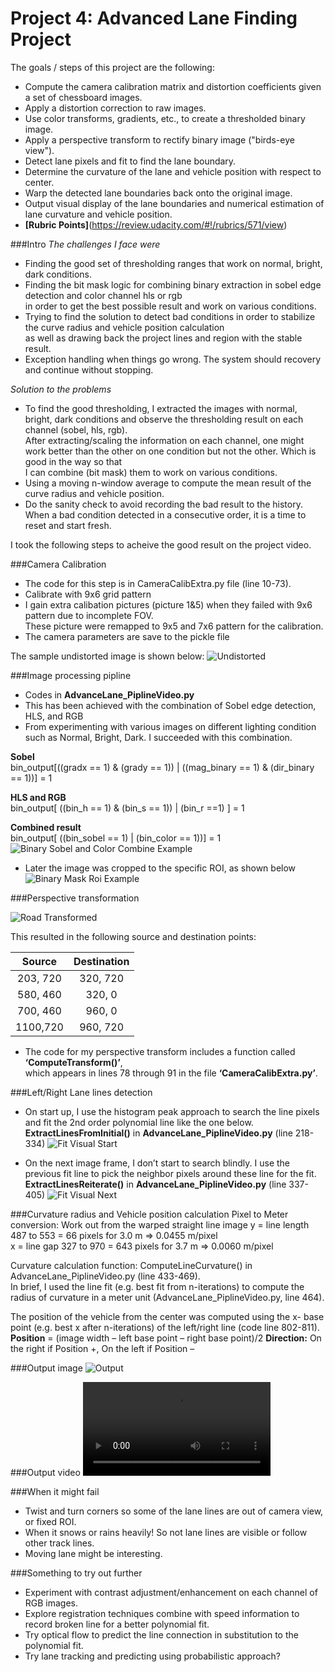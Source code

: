 # **Project 4: Advanced Lane Finding Project** 

The goals / steps of this project are the following:

* Compute the camera calibration matrix and distortion coefficients given a set of chessboard images.
* Apply a distortion correction to raw images.
* Use color transforms, gradients, etc., to create a thresholded binary image.
* Apply a perspective transform to rectify binary image ("birds-eye view").
* Detect lane pixels and fit to find the lane boundary.
* Determine the curvature of the lane and vehicle position with respect to center.
* Warp the detected lane boundaries back onto the original image.
* Output visual display of the lane boundaries and numerical estimation of lane curvature and vehicle position.
* **[Rubric Points]**(https://review.udacity.com/#!/rubrics/571/view)

[//]: # (Image References)

[image1]: ./output_images/camera_calib.png "Undistorted"
[image2]: ./output_images/warp.png "Road Transformed"
[image3]: ./output_images/SobelPlusColorBinary.png "Binary Sobel and Color Combine Example"
[image4]: ./output_images/mask_roi.png "Binary Mask Roi Example"
[image5]: ./output_images/curvefit_startup.png "Fit Visual Start"
[image6]: ./output_images/curvefit_iterate.png "Fit Visual Next"
[image7]: ./output_images/final.png "Output"
[video1]: ./project_video_out.mp4 "Video"


###Intro
_The challenges I face were_
* Finding the good set of thresholding ranges that work on normal, bright, dark conditions.
* Finding the bit mask logic for combining binary extraction in sobel edge detection and color channel hls or rgb   
  in order to get the best possible result and work on various conditions.  
* Trying to find the solution to detect bad conditions in order to stabilize the curve radius and vehicle position calculation  
  as well as drawing back the project lines and region with the stable result.   
* Exception handling when things go wrong. The system should recovery and continue without stopping. 

_Solution to the problems_
* To find the good thresholding, I extracted the images with normal, bright, dark conditions and observe the thresholding result on each channel (sobel, hls, rgb).  
  After extracting/scaling the information on each channel, one might work better than the other on one condition but not the other. Which is good in the way so that  
  I can combine (bit mask) them to work on various conditions.  
* Using a  moving n-window average to compute the mean result of the curve radius and 	vehicle position.   
* Do the sanity check to avoid recording the bad result to the history.  
  When a bad condition detected in a consecutive order, it is a time to reset and start fresh.  


I took the following steps to acheive the good result on the project video.

###Camera Calibration
* The code for this step is in  CameraCalibExtra.py file (line 10-73). 
* Calibrate with 9x6 grid pattern
* I gain extra calibation pictures (picture 1&5) when they failed with 9x6 pattern due to incomplete FOV.  
  These picture were remapped to 9x5 and 7x6 pattern for the calibration.
* The camera parameters are save to the pickle file

The sample undistorted image is shown below:
![Undistorted][image1]


###Image processing pipline 
* Codes in **AdvanceLane_PiplineVideo.py**
* This has been achieved with the combination of Sobel edge detection, HLS, and RGB
* From experimenting with various images on different lighting condition such as Normal, Bright, Dark. I succeeded with this combination.

**Sobel**  
bin_output[((gradx == 1) & (grady == 1)) | ((mag_binary == 1) & (dir_binary == 1))] = 1 

**HLS and RGB**  
bin_output[ ((bin_h == 1) & (bin_s == 1))  | (bin_r ==1) ] = 1

**Combined result**  
bin_output[ ((bin_sobel == 1) | (bin_color == 1))] = 1
![Binary Sobel and Color Combine Example][image3]


* Later the image was cropped to the specific ROI, as shown below
![Binary Mask Roi Example][image4]


###Perspective transformation

![Road Transformed][image2]


This resulted in the following source and destination points:

| Source        | Destination   | 
|:-------------:|:-------------:| 
| 203, 720      | 320, 720      | 
| 580, 460      | 320, 0        |
| 700, 460      | 960, 0        | 
| 1100,720      | 960, 720      |

* The code for my perspective transform includes a function called **‘ComputeTransform()’**,   
  which appears in lines 78 through 91 in the file **‘CameraCalibExtra.py’**.

###Left/Right Lane lines detection 
* On start up, I use the histogram peak approach to search the line pixels and fit the 2nd order polynomial line like the one below.   
  **ExtractLinesFromInitial()** in **AdvanceLane_PiplineVideo.py** (line 218-334)
![Fit Visual Start][image5]


* On the next image frame, I don’t start to search blindly. I use the previous fit line to pick the neighbor pixels around these line for the fit.  
  **ExtractLinesReiterate()** in **AdvanceLane_PiplineVideo.py** (line 337-405)
![Fit Visual Next][image6]

###Curvature radius and Vehicle position calculation
Pixel to Meter conversion: Work out from the warped straight line image
y = line length 487 to 553  = 66 pixels for 3.0 m   =>  0.0455 m/pixel  
x = line gap 327 to 970     = 643 pixels for 3.7 m  =>  0.0060 m/pixel  

Curvature calculation function: ComputeLineCurvature() in AdvanceLane_PiplineVideo.py (line 433-469).  
In brief, I used the line fit (e.g. best fit from n-iterations) to compute the radius of curvature in a meter unit (AdvanceLane_PiplineVideo.py, line 464).

The position of the vehicle from the center was computed using the x- base point (e.g. best x after n-iterations) of the left/right line (code line 802-811).
**Position** = (image width – left base point – right base point)/2
**Direction:** On the right if Position +, On the left if Position –

###Output image
![Output][image7]

###Output video
![Video][video1]

###When it might fail
* Twist and turn corners so some of the lane lines are out of camera view, or fixed ROI.   
* When it snows or rains heavily! So not lane lines are visible or follow other track lines.   
* Moving lane might be interesting.

###Something to try out further
* Experiment with contrast adjustment/enhancement on each channel of RGB images.  
* Explore registration techniques combine with speed information to record broken line for a better polynomial fit.   
* Try optical flow to predict the line connection in substitution to the polynomial fit.   
* Try lane tracking and predicting using probabilistic approach?   




